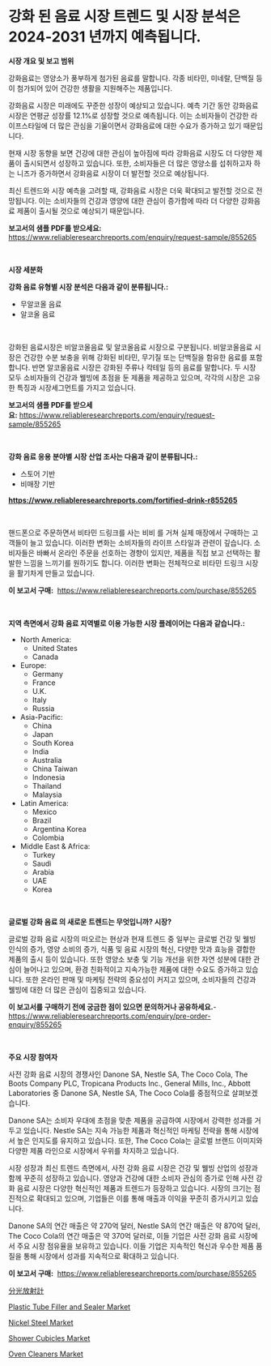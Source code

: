 <p><h1>강화 된 음료 시장 트렌드 및 시장 분석은 2024-2031 년까지 예측됩니다.</h1></p><p><strong>시장 개요 및 보고 범위</strong></p>
<p><p>강화음료는 영양소가 풍부하게 첨가된 음료를 말합니다. 각종 비타민, 미네랄, 단백질 등이 첨가되어 있어 건강한 생활을 지원해주는 제품입니다. </p><p>강화음료 시장은 미래에도 꾸준한 성장이 예상되고 있습니다. 예측 기간 동안 강화음료 시장은 연평균 성장률 12.1%로 성장할 것으로 예측됩니다. 이는 소비자들이 건강한 라이프스타일에 더 많은 관심을 기울이면서 강화음료에 대한 수요가 증가하고 있기 때문입니다. </p><p>현재 시장 동향을 보면 건강에 대한 관심이 높아짐에 따라 강화음료 시장도 더 다양한 제품이 출시되면서 성장하고 있습니다. 또한, 소비자들은 더 많은 영양소를 섭취하고자 하는 니즈가 증가하면서 강화음료 시장이 더 발전할 것으로 예상됩니다. </p><p>최신 트렌드와 시장 예측을 고려할 때, 강화음료 시장은 더욱 확대되고 발전할 것으로 전망됩니다. 이는 소비자들의 건강과 영양에 대한 관심이 증가함에 따라 더 다양한 강화음료 제품이 출시될 것으로 예상되기 때문입니다.</p></p>
<p><strong>보고서의 샘플 PDF를 받으세요:</strong> <a href="https://www.reliableresearchreports.com/enquiry/request-sample/855265">https://www.reliableresearchreports.com/enquiry/request-sample/855265</a></p>
<p>&nbsp;</p>
<p><strong>시장 세분화</strong></p>
<p><strong>강화 음료 유형별 시장 분석은 다음과 같이 분류됩니다.:</strong></p>
<p><ul><li>무알코올 음료</li><li>알코올 음료</li></ul></p>
<p>&nbsp;</p>
<p><p>강화된 음료시장은 비알코올음료 및 알코올음료 시장으로 구분됩니다. 비알코올음료 시장은 건강한 수분 보충을 위해 강화된 비타민, 무기질 또는 단백질을 함유한 음료를 포함합니다. 반면 알코올음료 시장은 강화된 주류나 칵테일 등의 음료를 말합니다. 두 시장 모두 소비자들의 건강과 웰빙에 초점을 둔 제품을 제공하고 있으며, 각각의 시장은 고유한 특징과 시장세그먼트를 가지고 있습니다.</p></p>
<p><strong>보고서의 샘플 PDF를 받으세요:</strong>&nbsp;<a href="https://www.reliableresearchreports.com/enquiry/request-sample/855265">https://www.reliableresearchreports.com/enquiry/request-sample/855265</a></p>
<p>&nbsp;</p>
<p><strong> 강화 음료 응용 분야별 시장 산업 조사는 다음과 같이 분류됩니다.:</strong></p>
<p><ul><li>스토어 기반</li><li>비매장 기반</li></ul></p>
<p><strong><a href="https://www.reliableresearchreports.com/fortified-drink-r855265">https://www.reliableresearchreports.com/fortified-drink-r855265</a></strong></p>
<p>&nbsp;</p>
<p><p>핸드폰으로 주문하면서 비타민 드링크를 사는 비비 를 거쳐 실제 매장에서 구매하는 고객들이 늘고 있습니다. 이러한 변화는 소비자들의 라이프 스타일과 관련이 깊습니다. 소비자들은 바빠서 온라인 주문을 선호하는 경향이 있지만, 제품을 직접 보고 선택하는 활발한 느낌을 느끼기를 원하기도 합니다. 이러한 변화는 전체적으로 비타민 드링크 시장을 활기차게 만들고 있습니다.</p></p>
<p><strong>이 보고서 구매:</strong>&nbsp; <a href="https://www.reliableresearchreports.com/purchase/855265">https://www.reliableresearchreports.com/purchase/855265</a></p>
<p>&nbsp;</p>
<p><strong>지역 측면에서 강화 음료 지역별로 이용 가능한 시장 플레이어는 다음과 같습니다.:</strong></p>
<p><ul>
    <li>
        North America:
        <ul>
            <li>United States</li>
            <li>Canada</li>
        </ul>
    </li>
    <li>
        Europe:
        <ul>
            <li>Germany</li>
            <li>France</li>
            <li>U.K.</li>
            <li>Italy</li>
            <li>Russia</li>
        </ul>
    </li>
    <li>
        Asia-Pacific:
        <ul>
            <li>China</li>
            <li>Japan</li>
            <li>South Korea</li>
            <li>India</li>
            <li>Australia</li>
            <li>China Taiwan</li>
            <li>Indonesia</li>
            <li>Thailand</li>
            <li>Malaysia</li>
        </ul>
    </li>
    <li>
        Latin America:
        <ul>
            <li>Mexico</li>
            <li>Brazil</li>
            <li>Argentina Korea</li>
            <li>Colombia</li>
        </ul>
    </li>
    <li>
        Middle East & Africa:
        <ul>
            <li>Turkey</li>
            <li>Saudi</li>
            <li>Arabia</li>
            <li>UAE</li>
            <li>Korea</li>
        </ul>
    </li>
    </ul></p>
<p>&nbsp;</p>
<p><strong>글로벌 강화 음료 의 새로운 트렌드는 무엇입니까? 시장?</strong></p>
<p><p>글로벌 강화 음료 시장의 떠오르는 현상과 현재 트렌드 중 일부는 글로벌 건강 및 웰빙 인식의 증가, 영양 소비의 증가, 식품 및 음료 시장의 혁신, 다양한 맛과 효능을 결합한 제품의 출시 등이 있습니다. 또한 영양소 보충 및 기능 개선을 위한 자연 성분에 대한 관심이 늘어나고 있으며, 환경 친화적이고 지속가능한 제품에 대한 수요도 증가하고 있습니다. 또한 온라인 판매 및 마케팅 전략의 중요성이 커지고 있으며, 소비자들의 건강과 웰빙에 대한 더 많은 관심이 집중되고 있습니다.</p></p>
<p><strong>이 보고서를 구매하기 전에 궁금한 점이 있으면 문의하거나 공유하세요.</strong>- <a href="https://www.reliableresearchreports.com/enquiry/pre-order-enquiry/855265">https://www.reliableresearchreports.com/enquiry/pre-order-enquiry/855265</a></p>
<p>&nbsp;</p>
<p><strong>주요 시장 참여자</strong></p>
<p><p>사전 강화 음료 시장의 경쟁사인 Danone SA, Nestle SA, The Coco Cola, The Boots Company PLC, Tropicana Products Inc., General Mills, Inc., Abbott Laboratories 중 Danone SA, Nestle SA, The Coco Cola를 중점적으로 살펴보겠습니다.</p><p>Danone SA는 소비자 우대에 초점을 맞춘 제품을 공급하여 시장에서 강력한 성과를 거두고 있습니다. Nestle SA는 지속 가능한 제품과 혁신적인 마케팅 전략을 통해 시장에서 높은 인지도를 유지하고 있습니다. 또한, The Coco Cola는 글로벌 브랜드 이미지와 다양한 제품 라인으로 시장에서 우위를 차지하고 있습니다.</p><p>시장 성장과 최신 트렌드 측면에서, 사전 강화 음료 시장은 건강 및 웰빙 산업의 성장과 함께 꾸준히 성장하고 있습니다. 영양과 건강에 대한 소비자 관심의 증가로 인해 사전 강화 음료 시장은 다양한 혁신적인 제품과 트렌드가 등장하고 있습니다. 시장의 크기는 점진적으로 확대되고 있으며, 기업들은 이를 통해 매출과 이익을 꾸준히 증가시키고 있습니다.</p><p>Danone SA의 연간 매출은 약 270억 달러, Nestle SA의 연간 매출은 약 870억 달러, The Coco Cola의 연간 매출은 약 370억 달러로, 이들 기업은 사전 강화 음료 시장에서 주요 시장 점유율을 보유하고 있습니다. 이들 기업은 지속적인 혁신과 우수한 제품 품질을 통해 시장에서 성과를 지속적으로 확대하고 있습니다.</p></p>
<p><strong>이 보고서 구매:</strong>&nbsp;&nbsp;<a href="https://www.reliableresearchreports.com/purchase/855265">https://www.reliableresearchreports.com/purchase/855265</a></p>
<p><p><a href="https://github.com/nxboeu02965442/Market-Research-Report-List-1/blob/main/556279529804.md">分光放射計</a></p><p><a href="https://view.publitas.com/reportprime-1/plastic-tube-filler-and-sealer-market-research-report-its-history-and-forecast-2024-to-2031/">Plastic Tube Filler and Sealer Market</a></p><p><a href="https://issuu.com/reportprime-2/docs/nickel-steel-market-size-2030.pptx">Nickel Steel Market</a></p><p><a href="https://silk-columnist-571.notion.site/Shower-Cubicles-Market-Comprehensive-Assessment-by-Type-Application-and-Geography-58fb9426b0854db1837a6fd0a9efed3b">Shower Cubicles Market</a></p><p><a href="https://www.linkedin.com/pulse/oven-cleaners-market-trends-analysis-forecasted-period-2024-2031-vezoe?trackingId=nOU33rAOjSIRtQu7n8x8Qg%3D%3D">Oven Cleaners Market</a></p></p>